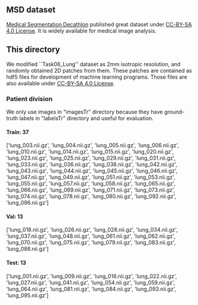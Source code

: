 ## MSD dataset
[Medical Segmentation Decathlon](http://medicaldecathlon.com/) published great dataset under [CC-BY-SA 4.0 License](../LICENSE.md). It is widely available for medical image analysis.

## This directory
We modified ``Task06_Lung'' dataset as 2mm isotropic resolution, and randomly obtained 2D patches from them. These patches are contained as hdf5 files for development of machine learning programs. Those files are also available under [CC-BY-SA 4.0 License](../LICENSE.md).

### Patient division
We only use images in "imagesTr" directory because they have ground-truth labels in "labelsTr" directory and useful for evaluation.

#### Train: 37
['lung_003.nii.gz', 'lung_004.nii.gz', 'lung_005.nii.gz', 'lung_006.nii.gz', 'lung_010.nii.gz', 'lung_014.nii.gz', 'lung_015.nii.gz', 'lung_020.nii.gz', 'lung_023.nii.gz', 'lung_025.nii.gz', 'lung_029.nii.gz', 'lung_031.nii.gz', 'lung_033.nii.gz', 'lung_036.nii.gz', 'lung_038.nii.gz', 'lung_042.nii.gz', 'lung_043.nii.gz', 'lung_044.nii.gz', 'lung_045.nii.gz', 'lung_046.nii.gz', 'lung_047.nii.gz', 'lung_049.nii.gz', 'lung_051.nii.gz', 'lung_053.nii.gz', 'lung_055.nii.gz', 'lung_057.nii.gz', 'lung_058.nii.gz', 'lung_065.nii.gz', 'lung_066.nii.gz', 'lung_069.nii.gz', 'lung_071.nii.gz', 'lung_073.nii.gz', 'lung_074.nii.gz', 'lung_078.nii.gz', 'lung_080.nii.gz', 'lung_092.nii.gz', 'lung_096.nii.gz']

#### Val: 13
['lung_018.nii.gz', 'lung_026.nii.gz', 'lung_028.nii.gz', 'lung_034.nii.gz', 'lung_037.nii.gz', 'lung_048.nii.gz', 'lung_061.nii.gz', 'lung_062.nii.gz', 'lung_070.nii.gz', 'lung_075.nii.gz', 'lung_079.nii.gz', 'lung_083.nii.gz', 'lung_086.nii.gz']

#### Test: 13
['lung_001.nii.gz', 'lung_009.nii.gz', 'lung_016.nii.gz', 'lung_022.nii.gz', 'lung_027.nii.gz', 'lung_041.nii.gz', 'lung_054.nii.gz', 'lung_059.nii.gz', 'lung_064.nii.gz', 'lung_081.nii.gz', 'lung_084.nii.gz', 'lung_093.nii.gz', 'lung_095.nii.gz']
